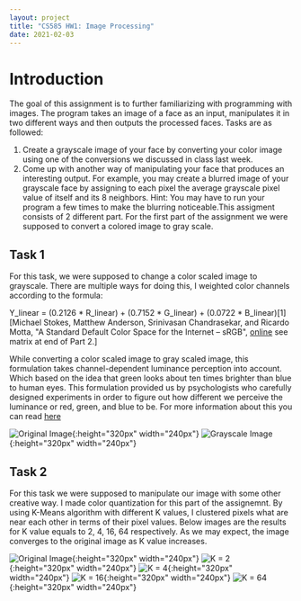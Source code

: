 ```yaml
---
layout: project
title: "CS585 HW1: Image Processing"
date: 2021-02-03
---
```


Introduction
======================

The goal of this assignment is to further familiarizing with programming with images. The program takes an image of a face as an input, manipulates it in two different ways and then outputs the processed faces. Tasks are as followed:
1. Create a grayscale image of your face by converting your color image using one of the conversions we discussed in class last week.
2. Come up with another way of manipulating your face that produces an interesting output. For example, you may create a blurred image of your grayscale face by assigning to each pixel the average grayscale pixel value of itself and its 8 neighbors. Hint: You may have to run your program a few times to make the blurring noticeable.This assigment consists of 2 different part. For the first part of the assignment we were supposed to convert a colored image to gray scale.

Task 1
---------------------
For this task, we were supposed to change a color scaled image to grayscale. There are multiple ways for doing this, I weighted color channels according to the formula:

Y_linear = (0.2126 * R_linear) + (0.7152 * G_linear) + (0.0722 * B_linear)[1][Michael Stokes, Matthew Anderson, Srinivasan Chandrasekar, and Ricardo Motta, "A Standard Default Color Space for the Internet – sRGB", [online](https://www.w3.org/Graphics/Color/sRGB) see matrix at end of Part 2.]

While converting a color scaled image to gray scaled image, this formulation takes channel-dependent luminance perception into account. Which based on the idea that green looks about ten times brighter than blue to human eyes. This formulation provided us by psychologists who carefully designed experiments in order to figure out how different we perceive the luminance or red, green, and blue to be. For more information about this you can read [here](https://en.wikipedia.org/wiki/Grayscale#Colorimetric_(perceptual_luminance-preserving)_conversion_to_grayscale)

![Original Image](/pics/kubra2.jpg "Original Image"){:height="320px" width="240px"}
![Grayscale Image](/pics/grayscale_image.png "Grayscale Image"){:height="320px" width="240px"}

Task 2
--------
For this task we were supposed to manipulate our image with some other creative way. I made color quantization for this part of the assignemnt. By using K-Means algorithm with different K values, I clustered pixels what are near each other in terms of their pixel values. Below images are the results for K value equals to 2, 4, 16, 64 respectively. As we may expect, the image converges to the original image as K value increases.

![Original Image](/pics/kubra2.jpg "Original Image"){:height="320px" width="240px"}
![K = 2](/pics/color_qunatized_Kubra22.png "K = 2 Image"){:height="320px" width="240px"}
![K = 4](/pics/color_qunatized_Kubra24.png "K = 4 Image"){:height="320px" width="240px"}
![K = 16](/pics/color_qunatized_Kubra216.png "K = 16 Image"){:height="320px" width="240px"}
![K = 64](/pics/color_qunatized_Kubra264.png "K = 64 Image"){:height="320px" width="240px"}



[comment]: <> (### Header 3)

[comment]: <> (> This is a blockquote.)
[comment]: <> (>) 
[comment]: <> (> This is the second paragraph in the blockquote.)
[comment]: <> (>)
[comment]: <> (> ## This is an H2 in a blockquote)
